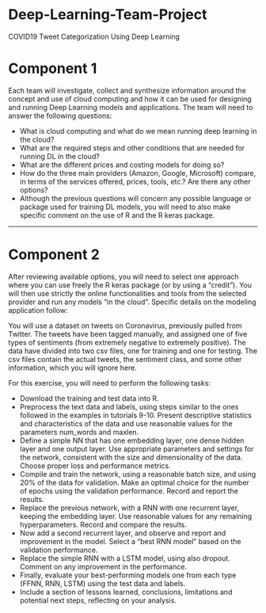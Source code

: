 # Deep-Learning-Team-Project
COVID19 Tweet Categorization Using Deep Learning

# Component 1

Each team will investigate, collect and synthesize information around the concept and use of cloud computing and how it can be used for designing and running Deep Learning models and applications. The team will need to answer the following questions:

- What is cloud computing and what do we mean running deep learning in the cloud?
- What are the required steps and other conditions that are needed for running DL in the cloud?
- What are the different prices and costing models for doing so?
- How do the three main providers (Amazon, Google, Microsoft) compare, in terms of the services offered, prices, tools, etc.? Are there any other options?
- Although the previous questions will concern any possible language or package used for training DL models, you will need to also make specific comment on the use of R and the R keras package.

---

# Component 2

After reviewing available options, you will need to select one approach where you can use freely the R keras package (or by using a “credit”). You will then use strictly the online functionalities and tools from the selected provider and run any models “in the cloud”. Specific details on the modeling application follow:

You will use a dataset on tweets on Coronavirus, previously pulled from Twitter. The tweets have been tagged manually, and assigned one of five types of sentiments (from extremely negative to extremely positive). The data have divided into two csv files, one for training and one for testing. The csv files contain the actual tweets, the sentiment class, and some other information, which you will ignore here.

For this exercise, you will need to perform the following tasks:

- Download the training and test data into R.
- Preprocess the text data and labels, using steps similar to the ones followed in the examples in tutorials 9-10. Present descriptive statistics and characteristics of the data and use reasonable values for the parameters num_words and maxlen.
- Define a simple NN that has one embedding layer, one dense hidden layer and one output layer. Use appropriate parameters and settings for the network, consistent with the size and dimensionality of the data. Choose proper loss and performance metrics.
- Compile and train the network, using a reasonable batch size, and using 20% of the data for validation. Make an optimal choice for the number of epochs using the validation performance. Record and report the results.
- Replace the previous network, with a RNN with one recurrent layer, keeping the embedding layer. Use reasonable values for any remaining hyperparameters. Record and compare the results.
- Now add a second recurrent layer, and observe and report and improvement in the model. Select a “best RNN model” based on the validation performance.
- Replace the simple RNN with a LSTM model, using also dropout. Comment on any improvement in the performance.
- Finally, evaluate your best-performing models one from each type (FFNN, RNN, LSTM) using the test data and labels.
- Include a section of lessons learned, conclusions, limitations and potential next steps, reflecting on your analysis.
